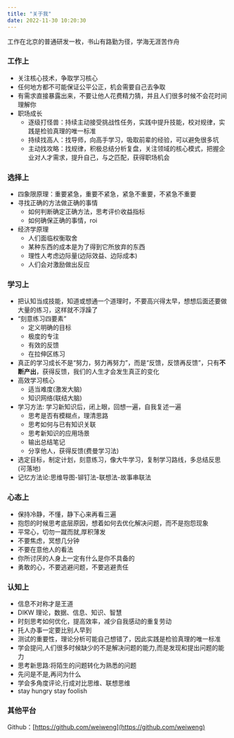 ```yaml
---
title: "关于我"
date: 2022-11-30 10:20:30
---
```


工作在北京的普通研发一枚，书山有路勤为径，学海无涯苦作舟

### 工作上

- 关注核心技术，争取学习核心
- 任何地方都不可能保证公平公正，机会需要自己去争取
- 有需求直接暴露出来，不要让他人花费精力猜，并且人们很多时候不会花时间理解你
- 职场成长
  - 逐级打怪兽：持续主动接受挑战性任务，实践中提升技能，校对规律，实践是检验真理的唯一标准
  - 持续找高人：找导师，向高手学习，吸取前辈的经验，可以避免很多坑
  - 主动找攻略：找规律，积极总结分析复盘，关注领域的核心模式，把握企业对人才需求，提升自己，与之匹配，获得职场机会

### 选择上

- 四象限原理：重要紧急，重要不紧急，紧急不重要，不紧急不重要
- 寻找正确的方法做正确的事情
  - 如何判断确定正确方法，思考评价收益指标
  - 如何确保正确的事情，roi
- 经济学原理
  - 人们面临权衡取舍
  - 某种东西的成本是为了得到它所放弃的东西
  - 理性人考虑边际量(边际效益、边际成本)
  - 人们会对激励做出反应

### 学习上

- 把认知当成技能，知道或想通一个道理时，不要高兴得太早，想想后面还要做大量的练习，这样就不浮躁了
- “刻意练习四要素”
  - 定义明确的目标
  - 极度的专注
  - 有效的反馈
  - 在拉伸区练习
- 真正的学习成长不是“努力，努力再努力”，而是“反馈，反馈再反馈”，只有**不断产出**，获得反馈，我们的人生才会发生真正的变化
- 高效学习核心
  - 适当难度(激发大脑)
  - 知识网络(联结大脑)
- 学习方法: 学习新知识后，闭上眼，回想一遍，自我复述一遍
  - 思考是否有模糊点，理清思路
  - 思考如何与已有知识关联
  - 思考新知识的应用场景
  - 输出总结笔记
  - 分享他人，获得反馈(费曼学习法)
- 选定目标，制定计划，刻意练习，像大牛学习，复制学习路线，多总结反思(可落地)
- 记忆方法论:思维导图-铆钉法-联想法-故事串联法

### 心态上

- 保持冷静，不懂，静下心来再看三遍
- 抱怨的时候思考底层原因，想着如何去优化解决问题，而不是抱怨现象
- 平常心，切勿一蹴而就,厚积薄发
- 不要焦虑，冥想几分钟
- 不要在意他人的看法
- 你所讨厌的人身上一定有什么是你不具备的
- 勇敢的心，不要逃避问题，不要逃避责任

### 认知上

- 信息不对称才是王道
- DIKW 理论，数据、信息、知识、智慧
- 时刻思考如何优化，提高效率，减少自我感动的重复劳动
- 托人办事一定要比别人早到
- 测试的重要性，理论分析可能自己想错了，因此实践是检验真理的唯一标准
- 学会提问,人们很多时候缺少的不是解决问题的能力,而是发现和提出问题的能力
- 思考新思路:将陌生的问题转化为熟悉的问题
- 先问是不是,再问为什么
- 学会多角度评论,行成对比思维、联想思维
- stay hungry stay foolish

### 其他平台
Github：[https://github.com/weiweng](https://github.com/weiweng)

<!-- 公众号，扫码关注 -->
<!-- ![扫码关注](weixin.png) -->
<!-- ![扫码关注](weixin.png) -->